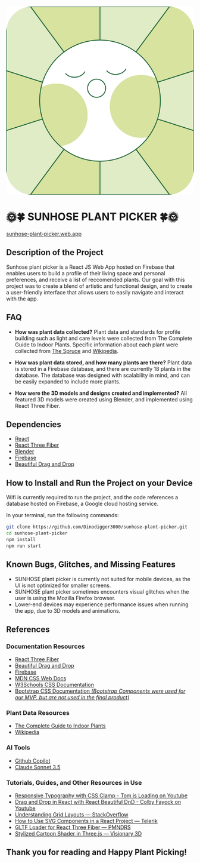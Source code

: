 ![Sunhose Plant Picker](./public/sunhose-logo.png)

# 🌞🍀 SUNHOSE PLANT PICKER 🍀🌞

[sunhose-plant-picker.web.app](https://sunhose-plant-picker.web.app/)

## Description of the Project

Sunhose plant picker is a React JS Web App hosted on Firebase that enables users to build a profile of their living space and personal preferences, and receive a list of reccomended plants. Our goal with this project was to create a blend of artistic and functional design, and to create a user-friendly interface that allows users to easily navigate and interact with the app.

## FAQ

- **How was plant data collected?** Plant data and standards for profile building such as light and care levels were collected from The Complete Guide to Indoor Plants. Specific information about each plant were collected from [The Spruce](https://www.thespruce.com/) and [Wikipedia](https://en.wikipedia.org/wiki/Wikipedia:Main_Page).

- **How was plant data stored, and how many plants are there?**
  Plant data is stored in a Firebase database, and there are currently 18 plants in the database. The database was designed with scalability in mind, and can be easily expanded to include more plants.

- **How were the 3D models and designs created and implemented?**
  All featured 3D models were created using Blender, and implemented using React Three Fiber.

## Dependencies

- [React](https://react.dev/)
- [React Three Fiber](https://react-three-fiber.com/)
- [Blender](https://www.blender.org/)
- [Firebase](https://firebase.google.com/)
- [Beautiful Drag and Drop](https://beautiful-dnd.github.io/beautiful-dnd/)

## How to Install and Run the Project on your Device

Wifi is currently required to run the project, and the code references a database hosted on Firebase, a Google cloud hosting service.

In your terminal, run the following commands:

```bash
git clone https://github.com/Dinodigger3000/sunhose-plant-picker.git
cd sunhose-plant-picker
npm install
npm run start
```

## Known Bugs, Glitches, and Missing Features

- SUNHOSE plant picker is currently not suited for mobile devices, as the UI is not optimized for smaller screens.
- SUNHOSE plant picker sometimes encounters visual glitches when the user is using the Mozilla Firefox browser.
- Lower-end devices may experience performance issues when running the app, due to 3D models and animations.

## References

### Documentation Resources

- [React Three Fiber](https://r3f.docs.pmnd.rs/getting-started/introduction)
- [Beautiful Drag and Drop](https://beautiful-dnd.github.io/beautiful-dnd/)
- [Firebase](https://firebase.google.com/)
- [MDN CSS Web Docs](https://developer.mozilla.org/en-US/docs/Web/CSS)
- [W3Schools CSS Documentation](https://www.w3schools.com/cssref/index.php)
- [Bootstrap CSS Documentation _(Bootstrap Components were used for our MVP, but are not used in the final product)_](https://getbootstrap.com/docs/3.4/css/)

### Plant Data Resources

- [The Complete Guide to Indoor Plants](https://www.thespruce.com/complete-guide-to-indoor-plants-4128682)
- [Wikipedia](https://en.wikipedia.org/wiki/Wikipedia:Main_Page)

### AI Tools

- [Github Copilot](https://github.com/features/copilot)
- [Claude Sonnet 3.5](https://www.anthropic.com/en/blog/introducing-claude-3-5-sonnet)

### Tutorials, Guides, and Other Resources in Use

- [Responsive Typography with CSS Clamp - Tom is Loading on Youtube](https://www.youtube.com/watch?v=erqRw3E-vn4)
- [Drag and Drop in React with React Beautiful DnD - Colby Fayock on Youtube](https://www.youtube.com/watch?v=aYZRRyukuIw)
- [Understanding Grid Layouts — StackOverflow](https://stackoverflow.com/questions/47587892/how-does-css-grid-layout-works)
- [How to Use SVG Components in a React Project — Telerik](https://www.telerik.com/blogs/how-to-use-svg-react)
- [GLTF Loader for React Three Fiber — PMNDRS](https://gltf.pmnd.rs/)
- [Stylized Cartoon Shader in Three.js — Visionary 3D](https://www.youtube.com/watch?v=V5UllFImvoE)

## Thank you for reading and Happy Plant Picking!
